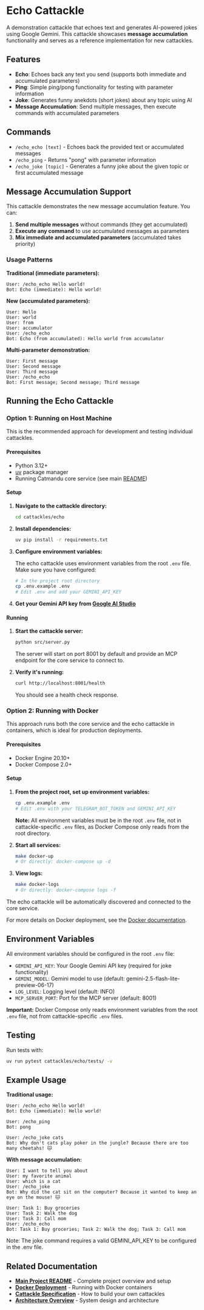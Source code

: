# Echo Cattackle

A demonstration cattackle that echoes text and generates AI-powered jokes using Google Gemini. This cattackle showcases **message accumulation** functionality and serves as a reference implementation for new cattackles.

## Features

- **Echo**: Echoes back any text you send (supports both immediate and accumulated parameters)
- **Ping**: Simple ping/pong functionality for testing with parameter information
- **Joke**: Generates funny anekdots (short jokes) about any topic using AI
- **Message Accumulation**: Send multiple messages, then execute commands with accumulated parameters

## Commands

- `/echo_echo [text]` - Echoes back the provided text or accumulated messages
- `/echo_ping` - Returns "pong" with parameter information
- `/echo_joke [topic]` - Generates a funny joke about the given topic or first accumulated message

## Message Accumulation Support

This cattackle demonstrates the new message accumulation feature. You can:

1. **Send multiple messages** without commands (they get accumulated)
2. **Execute any command** to use accumulated messages as parameters
3. **Mix immediate and accumulated parameters** (accumulated takes priority)

### Usage Patterns

**Traditional (immediate parameters):**

```
User: /echo_echo Hello world!
Bot: Echo (immediate): Hello world!
```

**New (accumulated parameters):**

```
User: Hello
User: world
User: from
User: accumulator
User: /echo_echo
Bot: Echo (from accumulated): Hello world from accumulator
```

**Multi-parameter demonstration:**

```
User: First message
User: Second message
User: Third message
User: /echo_echo
Bot: First message; Second message; Third message
```

## Running the Echo Cattackle

### Option 1: Running on Host Machine

This is the recommended approach for development and testing individual cattackles.

#### Prerequisites

- Python 3.12+
- [uv](https://github.com/astral-sh/uv) package manager
- Running Catmandu core service (see main [README](../../README.md))

#### Setup

1. **Navigate to the cattackle directory:**

   ```bash
   cd cattackles/echo
   ```

2. **Install dependencies:**

   ```bash
   uv pip install -r requirements.txt
   ```

3. **Configure environment variables:**

   The echo cattackle uses environment variables from the root `.env` file. Make sure you have configured:

   ```bash
   # In the project root directory
   cp .env.example .env
   # Edit .env and add your GEMINI_API_KEY
   ```

4. **Get your Gemini API key from [Google AI Studio](https://makersuite.google.com/app/apikey)**

#### Running

1. **Start the cattackle server:**

   ```bash
   python src/server.py
   ```

   The server will start on port 8001 by default and provide an MCP endpoint for the core service to connect to.

2. **Verify it's running:**

   ```bash
   curl http://localhost:8001/health
   ```

   You should see a health check response.

### Option 2: Running with Docker

This approach runs both the core service and the echo cattackle in containers, which is ideal for production deployments.

#### Prerequisites

- Docker Engine 20.10+
- Docker Compose 2.0+

#### Setup

1. **From the project root, set up environment variables:**

   ```bash
   cp .env.example .env
   # Edit .env with your TELEGRAM_BOT_TOKEN and GEMINI_API_KEY
   ```

   **Note:** All environment variables must be in the root `.env` file, not in cattackle-specific `.env` files, as Docker Compose only reads from the root directory.

2. **Start all services:**

   ```bash
   make docker-up
   # Or directly: docker-compose up -d
   ```

3. **View logs:**

   ```bash
   make docker-logs
   # Or directly: docker-compose logs -f
   ```

The echo cattackle will be automatically discovered and connected to the core service.

For more details on Docker deployment, see the [Docker documentation](../../docs/docker.md).

## Environment Variables

All environment variables should be configured in the root `.env` file:

- `GEMINI_API_KEY`: Your Google Gemini API key (required for joke functionality)
- `GEMINI_MODEL`: Gemini model to use (default: gemini-2.5-flash-lite-preview-06-17)
- `LOG_LEVEL`: Logging level (default: INFO)
- `MCP_SERVER_PORT`: Port for the MCP server (default: 8001)

**Important:** Docker Compose only reads environment variables from the root `.env` file, not from cattackle-specific `.env` files.

## Testing

Run tests with:

```bash
uv run pytest cattackles/echo/tests/ -v
```

## Example Usage

**Traditional usage:**

```
User: /echo_echo Hello world!
Bot: Echo (immediate): Hello world!

User: /echo_ping
Bot: pong

User: /echo_joke cats
Bot: Why don't cats play poker in the jungle? Because there are too many cheetahs! 🐱
```

**With message accumulation:**

```
User: I want to tell you about
User: my favorite animal
User: which is a cat
User: /echo_joke
Bot: Why did the cat sit on the computer? Because it wanted to keep an eye on the mouse! 🐱

User: Task 1: Buy groceries
User: Task 2: Walk the dog
User: Task 3: Call mom
User: /echo_echo
Bot: Task 1: Buy groceries; Task 2: Walk the dog; Task 3: Call mom
```

Note: The joke command requires a valid GEMINI_API_KEY to be configured in the .env file.

## Related Documentation

- **[Main Project README](../../README.md)** - Complete project overview and setup
- **[Docker Deployment](../../docs/docker.md)** - Running with Docker containers
- **[Cattackle Specification](../../architecture/spec/ARCH-cattackle-spec-v1.md)** - How to build your own cattackles
- **[Architecture Overview](../../architecture/)** - System design and architecture
